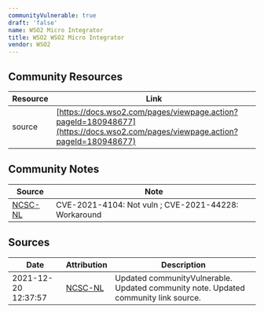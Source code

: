 ```yaml
---
communityVulnerable: true
draft: 'false'
name: WSO2 Micro Integrator
title: WSO2 WSO2 Micro Integrator
vendor: WSO2
---
```



## Community Resources
| Resource | Link |
| --- | --- |
| source | [https://docs.wso2.com/pages/viewpage.action?pageId=180948677](https://docs.wso2.com/pages/viewpage.action?pageId=180948677) |

## Community Notes
| Source | Note |
| --- | --- |
| [NCSC-NL](https://github.com/NCSC-NL/log4shell/blob/main/software/README.md) | CVE-2021-4104: Not vuln ; CVE-2021-44228: Workaround </ul> |

## Sources
| Date | Attribution | Description |
| --- | --- | --- |
| 2021-12-20 12:37:57 | [NCSC-NL](https://github.com/NCSC-NL/log4shell/blob/main/software/README.md) | Updated communityVulnerable. Updated community note. Updated community link source.  |
